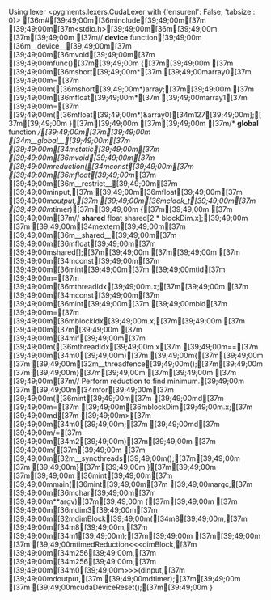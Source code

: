 Using lexer <pygments.lexers.CudaLexer with {'ensurenl': False, 'tabsize': 0}>
[36m#[39;49;00m[36minclude[39;49;00m[37m [39;49;00m[37m<stdio.h>[39;49;00m[36m[39;49;00m
[37m[39;49;00m
[37m// __device__ function[39;49;00m
[36m__device__[39;49;00m[37m [39;49;00m[36mvoid[39;49;00m[37m [39;49;00mfunc()[37m[39;49;00m
{[37m[39;49;00m
[37m    [39;49;00m[36mshort[39;49;00m*[37m [39;49;00marray0[37m [39;49;00m=[37m [39;49;00m([36mshort[39;49;00m*)array;[37m[39;49;00m
[37m    [39;49;00m[36mfloat[39;49;00m*[37m [39;49;00marray1[37m [39;49;00m=[37m [39;49;00m([36mfloat[39;49;00m*)&array0[[34m127[39;49;00m];[37m[39;49;00m
}[37m[39;49;00m
[37m[39;49;00m
[37m/* __global__ function */[39;49;00m[37m[39;49;00m
[34m__global__[39;49;00m[37m [39;49;00m[34mstatic[39;49;00m[37m [39;49;00m[36mvoid[39;49;00m[37m [39;49;00mreduction([34mconst[39;49;00m[37m [39;49;00m[36mfloat[39;49;00m*[37m [39;49;00m[36m__restrict__[39;49;00m[37m [39;49;00minput,[37m [39;49;00m[36mfloat[39;49;00m[37m [39;49;00m*output,[37m [39;49;00m[36mclock_t[39;49;00m[37m [39;49;00m*timer)[37m[39;49;00m
{[37m[39;49;00m
[37m    [39;49;00m[37m// __shared__ float shared[2 * blockDim.x];[39;49;00m
[37m    [39;49;00m[34mextern[39;49;00m[37m [39;49;00m[36m__shared__[39;49;00m[37m [39;49;00m[36mfloat[39;49;00m[37m [39;49;00mshared[];[37m[39;49;00m
[37m[39;49;00m
[37m    [39;49;00m[34mconst[39;49;00m[37m [39;49;00m[36mint[39;49;00m[37m [39;49;00mtid[37m [39;49;00m=[37m [39;49;00m[36mthreadIdx[39;49;00m.x;[37m[39;49;00m
[37m    [39;49;00m[34mconst[39;49;00m[37m [39;49;00m[36mint[39;49;00m[37m [39;49;00mbid[37m [39;49;00m=[37m [39;49;00m[36mblockIdx[39;49;00m.x;[37m[39;49;00m
[37m    [39;49;00m[37m[39;49;00m
[37m    [39;49;00m[34mif[39;49;00m[37m [39;49;00m([36mthreadIdx[39;49;00m.x[37m [39;49;00m==[37m [39;49;00m[34m0[39;49;00m)[37m [39;49;00m{[37m[39;49;00m
[37m        [39;49;00m[32m__threadfence[39;49;00m();[37m[39;49;00m
[37m    [39;49;00m}[37m[39;49;00m
[37m[39;49;00m
[37m    [39;49;00m[37m// Perform reduction to find minimum.[39;49;00m
[37m    [39;49;00m[34mfor[39;49;00m[37m [39;49;00m([36mint[39;49;00m[37m [39;49;00md[37m [39;49;00m=[37m [39;49;00m[36mblockDim[39;49;00m.x;[37m [39;49;00md[37m [39;49;00m>[37m [39;49;00m[34m0[39;49;00m;[37m [39;49;00md[37m [39;49;00m/=[37m [39;49;00m[34m2[39;49;00m)[37m[39;49;00m
[37m    [39;49;00m{[37m[39;49;00m
[37m        [39;49;00m[32m__syncthreads[39;49;00m();[37m[39;49;00m
[37m    [39;49;00m}[37m[39;49;00m
}[37m[39;49;00m
[37m[39;49;00m
[36mint[39;49;00m[37m [39;49;00mmain([36mint[39;49;00m[37m [39;49;00margc,[37m [39;49;00m[36mchar[39;49;00m[37m [39;49;00m**argv)[37m[39;49;00m
{[37m[39;49;00m
[37m    [39;49;00m[36mdim3[39;49;00m[37m [39;49;00m[32mdimBlock[39;49;00m([34m8[39;49;00m,[37m [39;49;00m[34m8[39;49;00m,[37m [39;49;00m[34m1[39;49;00m);[37m[39;49;00m
[37m[39;49;00m
[37m    [39;49;00mtimedReduction<<<dimBlock,[37m [39;49;00m[34m256[39;49;00m,[37m [39;49;00m[34m256[39;49;00m,[37m [39;49;00m[34m0[39;49;00m>>>(dinput,[37m [39;49;00mdoutput,[37m [39;49;00mdtimer);[37m[39;49;00m
[37m    [39;49;00mcudaDeviceReset();[37m[39;49;00m
}
